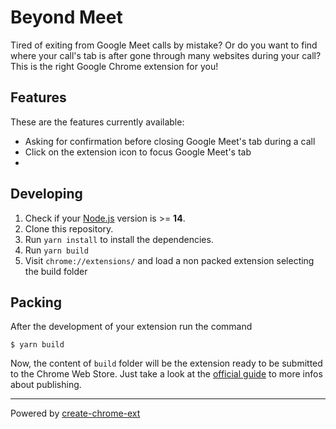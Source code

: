 # Beyond Meet

Tired of exiting from Google Meet calls by mistake? Or do you want to find where your call's tab is after gone through many websites during your call? This is the right Google Chrome extension for you!

## Features

These are the features currently available:

- Asking for confirmation before closing Google Meet's tab during a call
- Click on the extension icon to focus Google Meet's tab
-

## Developing

1. Check if your [Node.js](https://nodejs.org/) version is >= **14**.
2. Clone this repository.
3. Run `yarn install` to install the dependencies.
4. Run `yarn build`
5. Visit `chrome://extensions/` and load a non packed extension selecting the build folder

## Packing

After the development of your extension run the command

```shell
$ yarn build
```

Now, the content of `build` folder will be the extension ready to be submitted to the Chrome Web Store. Just take a look at the [official guide](https://developer.chrome.com/webstore/publish) to more infos about publishing.

---

Powered by [create-chrome-ext](https://github.com/guocaoyi/create-chrome-ext)
